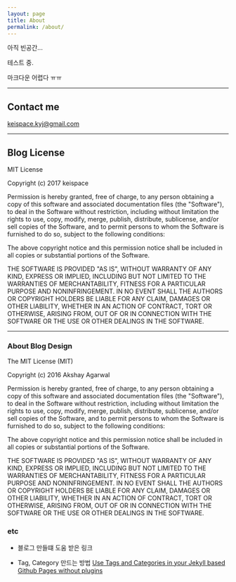 ```yaml
---
layout: page
title: About
permalink: /about/
---
```


아직 빈공간...

테스트 중.

마크다운 어렵다 ㅠㅠ 

---

## Contact me

[keispace.kyj@gmail.com](mailto:keispace.kyj@gmail.com)

---

## Blog License 
MIT License

Copyright (c) 2017 keispace

Permission is hereby granted, free of charge, to any person obtaining a copy
of this software and associated documentation files (the "Software"), to deal
in the Software without restriction, including without limitation the rights
to use, copy, modify, merge, publish, distribute, sublicense, and/or sell
copies of the Software, and to permit persons to whom the Software is
furnished to do so, subject to the following conditions:

The above copyright notice and this permission notice shall be included in all
copies or substantial portions of the Software.

THE SOFTWARE IS PROVIDED "AS IS", WITHOUT WARRANTY OF ANY KIND, EXPRESS OR
IMPLIED, INCLUDING BUT NOT LIMITED TO THE WARRANTIES OF MERCHANTABILITY,
FITNESS FOR A PARTICULAR PURPOSE AND NONINFRINGEMENT. IN NO EVENT SHALL THE
AUTHORS OR COPYRIGHT HOLDERS BE LIABLE FOR ANY CLAIM, DAMAGES OR OTHER
LIABILITY, WHETHER IN AN ACTION OF CONTRACT, TORT OR OTHERWISE, ARISING FROM,
OUT OF OR IN CONNECTION WITH THE SOFTWARE OR THE USE OR OTHER DEALINGS IN THE
SOFTWARE.

---

### About Blog Design

The MIT License (MIT)

Copyright (c) 2016 Akshay Agarwal

Permission is hereby granted, free of charge, to any person obtaining a copy
of this software and associated documentation files (the "Software"), to deal
in the Software without restriction, including without limitation the rights
to use, copy, modify, merge, publish, distribute, sublicense, and/or sell
copies of the Software, and to permit persons to whom the Software is
furnished to do so, subject to the following conditions:

The above copyright notice and this permission notice shall be included in all
copies or substantial portions of the Software.

THE SOFTWARE IS PROVIDED "AS IS", WITHOUT WARRANTY OF ANY KIND, EXPRESS OR
IMPLIED, INCLUDING BUT NOT LIMITED TO THE WARRANTIES OF MERCHANTABILITY,
FITNESS FOR A PARTICULAR PURPOSE AND NONINFRINGEMENT. IN NO EVENT SHALL THE
AUTHORS OR COPYRIGHT HOLDERS BE LIABLE FOR ANY CLAIM, DAMAGES OR OTHER
LIABILITY, WHETHER IN AN ACTION OF CONTRACT, TORT OR OTHERWISE, ARISING FROM,
OUT OF OR IN CONNECTION WITH THE SOFTWARE OR THE USE OR OTHER DEALINGS IN THE
SOFTWARE.


### etc 

- 블로그 만들떄 도움 받은 링크

- Tag, Category 만드는 방법
[Use Tags and Categories in your Jekyll based Github Pages without plugins](https://codinfox.github.io/dev/2015/03/06/use-tags-and-categories-in-your-jekyll-based-github-pages/)
